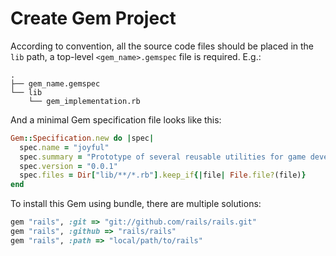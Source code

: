 # Create Gem Project
According to convention, all the source code files should be placed in the `lib` path, a top-level `<gem_name>.gemspec` file is required. E.g.:

```text
.
├── gem_name.gemspec
└── lib
    └── gem_implementation.rb
```

And a minimal Gem specification file looks like this:

```ruby
Gem::Specification.new do |spec|
  spec.name = "joyful"
  spec.summary = "Prototype of several reusable utilities for game development."
  spec.version = "0.0.1"
  spec.files = Dir["lib/**/*.rb"].keep_if{|file| File.file?(file)}
end
```

To install this Gem using bundle, there are multiple solutions:

```ruby
gem "rails", :git => "git://github.com/rails/rails.git"
gem "rails", :github => "rails/rails"
gem "rails", :path => "local/path/to/rails"
```
